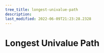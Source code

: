 ```yaml
---
tree_title: longest-univalue-path
description: 
last_modified: 2022-06-09T21:23:28.2328
---
```


# Longest Univalue Path
